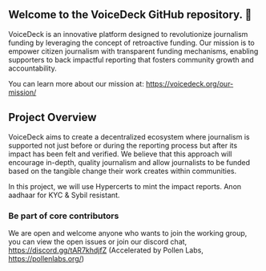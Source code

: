 ## Welcome to the VoiceDeck GitHub repository. 👋
VoiceDeck is an innovative platform designed to revolutionize journalism funding by leveraging the concept of retroactive funding. Our mission is to empower citizen journalism with transparent funding mechanisms, enabling supporters to back impactful reporting that fosters community growth and accountability.

You can learn more about our mission at: https://voicedeck.org/our-mission/

## Project Overview
VoiceDeck aims to create a decentralized ecosystem where journalism is supported not just before or during the reporting process but after its impact has been felt and verified. We believe that this approach will encourage in-depth, quality journalism and allow journalists to be funded based on the tangible change their work creates within communities.

In this project, we will use Hypercerts to mint the impact reports. Anon aadhaar for KYC & Sybil resistant.

### Be part of core contributors
We are open and welcome anyone who wants to join the working group, you can view the open issues or join our discord chat, https://discord.gg/tAR7khdjfZ  (Accelerated by Pollen Labs, https://pollenlabs.org/)
<!--

**Here are some ideas to get you started:**

🙋‍♀️ A short introduction - what is your organization all about?
🌈 Contribution guidelines - how can the community get involved?
👩‍💻 Useful resources - where can the community find your docs? Is there anything else the community should know?
🍿 Fun facts - what does your team eat for breakfast?
🧙 Remember, you can do mighty things with the power of [Markdown](https://docs.github.com/github/writing-on-github/getting-started-with-writing-and-formatting-on-github/basic-writing-and-formatting-syntax)
-->
